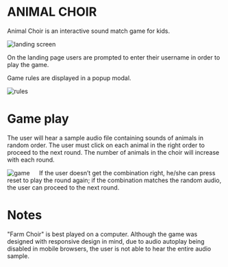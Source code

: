 # ANIMAL CHOIR
Animal Choir is an interactive sound match game for kids.

![landing screen](https://i.imgur.com/qxLrgsD.png?1)

On the landing page users are prompted to enter their username in order to play the game.

Game rules are displayed in a popup modal.

![rules](https://i.imgur.com/0OgMoZR.png)

# Game play

The user will hear a sample audio file containing sounds of animals in random order.
The user must click on each animal in the right order to proceed to the next round.
The number of animals in the choir will increase with each round.

![game](https://i.imgur.com/p9UOw04.png?1)
 
If the user doesn’t get the combination right, he/she can press reset to play the round again; if the combination matches the random audio, the user can proceed to the next round.

# Notes
"Farm Choir" is best played on a computer. Although the game was designed with responsive design in mind, due to audio autoplay being disabled in mobile browsers, the user is not able to hear the entire audio sample.
